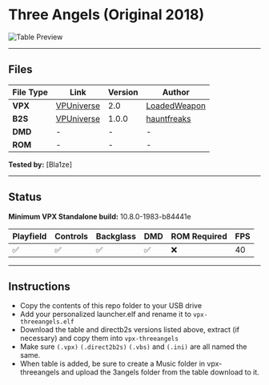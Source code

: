 # Three Angels (Original 2018)

![Table Preview](https://raw.githubusercontent.com/Bla1ze/vpx-images/refs/heads/main/vpx-threeangels.png)

---

## Files
| File Type | Link | Version | Author | 
|-----------|--------|----------|--------------|
| **VPX** | [VPUniverse](https://vpuniverse.com/files/file/24248-three-angels-4k/) | 2.0 | [LoadedWeapon](https://vpuniverse.com/profile/493-loadedweapon/) | 
| **B2S** | [VPUniverse](https://vpuniverse.com/files/file/12067-three-angels-original-2018-b2s-with-full-dmd/) | 1.0.0 |[hauntfreaks](https://vpuniverse.com/profile/5216-hauntfreaks/) |
| **DMD** | - | - | - |
| **ROM** | - | - | - |

**Tested by:** [Bla1ze]

---

## Status 
**Minimum VPX Standalone build:** 10.8.0-1983-b84441e

| Playfield | Controls | Backglass | DMD | ROM Required | FPS | 
|-----------|----------|-----------|-----|--------------|-----|
| :white_check_mark: | :white_check_mark: | :white_check_mark: | :white_check_mark: | :x: | 40 |

---

## Instructions

- Copy the contents of this repo folder to your USB drive
- Add your personalized launcher.elf and rename it to `vpx-threeangels.elf`
- Download the table and directb2s versions listed above, extract (if necessary) and copy them into `vpx-threeangels`
- Make sure `(.vpx)` `(.direct2b2s)` `(.vbs)` and `(.ini)` are all named the same.
- When table is added, be sure to create a Music folder in vpx-threeangels and upload the 3angels folder from the table download to it.
